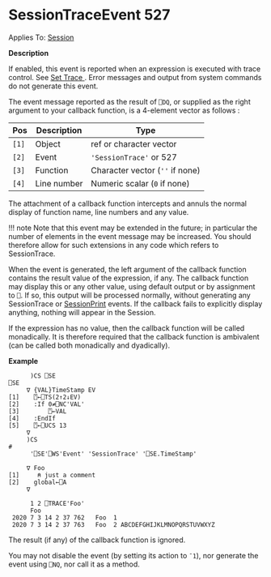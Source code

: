 <h1 class="heading"><span class="name">SessionTrace</span><span class="command">Event 527</span></h1>

Applies To: [Session](./session-object.md)

**Description**

If enabled, this event is reported when an expression is executed with trace control. See [Set Trace ](../../../language-reference-guide/system-functions/set-trace). Error messages and output from system commands do not generate this event.


The event message reported as the result of `⎕DQ`, or supplied as the right argument to your callback function, is a 4-element vector as follows :

| Pos   | Description | Type                            |
|-------|-------------|---------------------------------|
| `[1]` | Object      | ref or character vector         |
| `[2]` | Event       | `'SessionTrace'` or 527         |
| `[3]` | Function    | Character vector (`''` if none) |
| `[4]` | Line number | Numeric scalar (`0` if none)    |


The attachment of a callback function intercepts and annuls the normal display of function name, line numbers and any value.


!!! note 
    Note that this event may be extended in the future; in particular the number of elements in the event message may be increased. You should therefore allow for such extensions in any code which refers to SessionTrace.


When the event is generated, the left argument of the callback function contains the result value of the expression, if any. The callback function may display this or any other value, using default output or by assignment to `⎕`. If so, this output will be processed normally, without generating any SessionTrace or [SessionPrint](sessionprint.md) events. If the callback fails to explicitly display anything, nothing will appear in the Session.

If the expression has no value, then the callback function will be called monadically. It is therefore required that the callback function is ambivalent (can be called both monadically and dyadically).

**Example**

```apl
      )CS ⎕SE
⎕SE
     ∇ {VAL}TimeStamp EV
[1]    ⍞←⎕TS(2↑2↓EV)
[2]    :If 0≠⎕NC'VAL'
[3]        ⍞←VAL
[4]    :EndIf
[5]    ⍞←⎕UCS 13
     ∇
     )CS
#
      '⎕SE'⎕WS'Event' 'SessionTrace' '⎕SE.TimeStamp'
```
```apl
     ∇ Foo
[1]     ⍝ just a comment
[2]    global←⎕A
     ∇

      1 2 ⎕TRACE'Foo'
      Foo
 2020 7 3 14 2 37 762   Foo  1 
 2020 7 3 14 2 37 763   Foo  2 ABCDEFGHIJKLMNOPQRSTUVWXYZ

```


The result (if any) of the callback function is ignored.


You may not disable the event (by setting its action to `¯1`), nor generate the event using `⎕NQ`, nor call it as a method.


